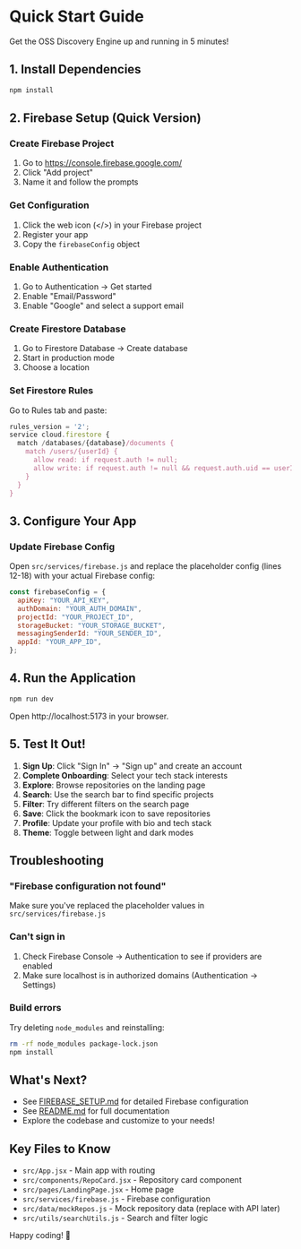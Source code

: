 # Quick Start Guide

Get the OSS Discovery Engine up and running in 5 minutes!

## 1. Install Dependencies

```bash
npm install
```

## 2. Firebase Setup (Quick Version)

### Create Firebase Project

1. Go to https://console.firebase.google.com/
2. Click "Add project"
3. Name it and follow the prompts

### Get Configuration

1. Click the web icon (</>) in your Firebase project
2. Register your app
3. Copy the `firebaseConfig` object

### Enable Authentication

1. Go to Authentication → Get started
2. Enable "Email/Password"
3. Enable "Google" and select a support email

### Create Firestore Database

1. Go to Firestore Database → Create database
2. Start in production mode
3. Choose a location

### Set Firestore Rules

Go to Rules tab and paste:

```javascript
rules_version = '2';
service cloud.firestore {
  match /databases/{database}/documents {
    match /users/{userId} {
      allow read: if request.auth != null;
      allow write: if request.auth != null && request.auth.uid == userId;
    }
  }
}
```

## 3. Configure Your App

### Update Firebase Config

Open `src/services/firebase.js` and replace the placeholder config (lines 12-18) with your actual Firebase config:

```javascript
const firebaseConfig = {
  apiKey: "YOUR_API_KEY",
  authDomain: "YOUR_AUTH_DOMAIN",
  projectId: "YOUR_PROJECT_ID",
  storageBucket: "YOUR_STORAGE_BUCKET",
  messagingSenderId: "YOUR_SENDER_ID",
  appId: "YOUR_APP_ID",
};
```

## 4. Run the Application

```bash
npm run dev
```

Open http://localhost:5173 in your browser.

## 5. Test It Out!

1. **Sign Up**: Click "Sign In" → "Sign up" and create an account
2. **Complete Onboarding**: Select your tech stack interests
3. **Explore**: Browse repositories on the landing page
4. **Search**: Use the search bar to find specific projects
5. **Filter**: Try different filters on the search page
6. **Save**: Click the bookmark icon to save repositories
7. **Profile**: Update your profile with bio and tech stack
8. **Theme**: Toggle between light and dark modes

## Troubleshooting

### "Firebase configuration not found"

Make sure you've replaced the placeholder values in `src/services/firebase.js`

### Can't sign in

1. Check Firebase Console → Authentication to see if providers are enabled
2. Make sure localhost is in authorized domains (Authentication → Settings)

### Build errors

Try deleting `node_modules` and reinstalling:

```bash
rm -rf node_modules package-lock.json
npm install
```

## What's Next?

- See [FIREBASE_SETUP.md](./FIREBASE_SETUP.md) for detailed Firebase configuration
- See [README.md](./README.md) for full documentation
- Explore the codebase and customize to your needs!

## Key Files to Know

- `src/App.jsx` - Main app with routing
- `src/components/RepoCard.jsx` - Repository card component
- `src/pages/LandingPage.jsx` - Home page
- `src/services/firebase.js` - Firebase configuration
- `src/data/mockRepos.js` - Mock repository data (replace with API later)
- `src/utils/searchUtils.js` - Search and filter logic

Happy coding! 🚀
